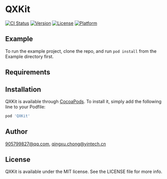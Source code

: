 # QXKit

[![CI Status](http://img.shields.io/travis/905799827@qq.com/QXKit.svg?style=flat)](https://travis-ci.org/905799827@qq.com/QXKit)
[![Version](https://img.shields.io/cocoapods/v/QXKit.svg?style=flat)](http://cocoapods.org/pods/QXKit)
[![License](https://img.shields.io/cocoapods/l/QXKit.svg?style=flat)](http://cocoapods.org/pods/QXKit)
[![Platform](https://img.shields.io/cocoapods/p/QXKit.svg?style=flat)](http://cocoapods.org/pods/QXKit)

## Example

To run the example project, clone the repo, and run `pod install` from the Example directory first.

## Requirements

## Installation

QXKit is available through [CocoaPods](http://cocoapods.org). To install
it, simply add the following line to your Podfile:

```ruby
pod 'QXKit'
```

## Author

905799827@qq.com, qingxu.chong@yintech.cn

## License

QXKit is available under the MIT license. See the LICENSE file for more info.
